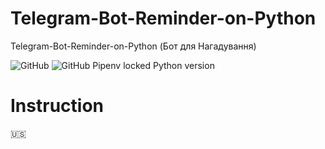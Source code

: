# Telegram-Bot-Reminder-on-Python
Telegram-Bot-Reminder-on-Python (Бот для Нагадування)

![GitHub](https://img.shields.io/github/license/IRONKAGE/Telegram-Bot-Reminder-on-Python?style=plastic) ![GitHub Pipenv locked Python version](https://img.shields.io/github/pipenv/locked/python-version/IRONKAGE/Telegram-Bot-Reminder-on-Python)

# Instruction
:us:
